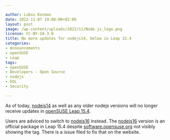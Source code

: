 ```yaml
---

author: Lubos Kocman
date: 2022-11-07 19:00:00+02:00
layout: post
image: /wp-content/uploads/2022/11/Node.js_logo.png
license: CC-BY-SA-3.0
title: No more updates for nodejs14, below in Leap 15.4
categories:
- Announcements
- openSUSE
- Leap
tags:
- openSUSE
- Developers - Open Source
- nodejs
- EOL
- Security

---
```


As of today, [nodejs14](https://software.opensuse.org/package/nodejs14) as well as any older nodejs versions will no longer receive updates in [openSUSE Leap 15.4](https://get.opensuse.org/leap/15.4/). 

Users are adviced to switch to [nodejs16](https://software.opensuse.org/package/nodejs16) instead. The [nodejs16](https://software.opensuse.org/package/nodejs16) version is an official package in Leap 15.4 despite [software.opensuse.org](https://software.opensuse.org) not visibly showing the tag. There is a issue filed to fix that on the website.

<meta name="openSUSE, Leap, Developers, sysadmin, user, Open Source, nodejs" content="HTML,CSS,XML,JavaScript">
